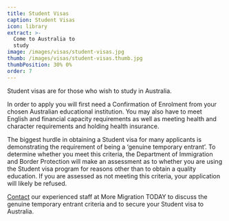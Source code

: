 ```yaml
---
title: Student Visas
caption: Student Visas
icon: library
extract: >-
  Come to Australia to
  study                                                                     
image: /images/visas/student-visas.jpg
thumb: /images/visas/student-visas.thumb.jpg
thumbPosition: 30% 0%
order: 7
---
```

Student visas are for those who wish to study in Australia.

In order to apply you will first need a Confirmation of Enrolment from your chosen Australian educational institution. You may also have to meet English and financial capacity requirements as well as meeting health and character requirements and holding health insurance.

The biggest hurdle in obtaining a Student visa for many applicants is demonstrating the requirement of being a ‘genuine temporary entrant’. To determine whether you meet this criteria, the Department of Immigration and Border Protection will make an assessment as to whether you are using the Student visa program for reasons other than to obtain a quality education. If you are assessed as not meeting this criteria, your application will likely be refused.

[Contact](/contact) our experienced staff at More Migration TODAY to discuss the genuine temporary entrant criteria and to secure your Student visa to Australia.


